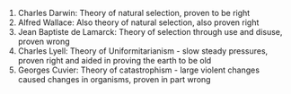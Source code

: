 1. Charles Darwin: Theory of natural selection, proven to be right
2. Alfred Wallace: Also theory of natural selection, also proven right
3. Jean Baptiste de Lamarck: Theory of selection through use and disuse, proven wrong
4. Charles Lyell: Theory of Uniformitarianism - slow steady pressures, proven right and aided in proving the earth to be old
5. Georges Cuvier: Theory of catastrophism - large violent changes caused changes in organisms, proven in part wrong
